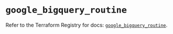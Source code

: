 # `google_bigquery_routine`

Refer to the Terraform Registry for docs: [`google_bigquery_routine`](https://registry.terraform.io/providers/hashicorp/google/5.36.0/docs/resources/bigquery_routine).
